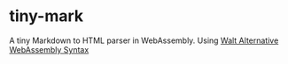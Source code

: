 # tiny-mark

A tiny Markdown to HTML parser in WebAssembly.
Using [Walt Alternative WebAssembly Syntax](https://github.com/ballercat/walt)

